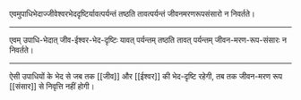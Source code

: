 एवमुपाधिभेदाज्जीवेश्वरभेददृष्टिर्यावत्पर्यन्तं तष्ठति तावत्पर्यन्तं जीवनमरणरूपसंसारो न निवर्तते।

---


एवम् उपाधि-भेदात् जीव-ईश्वर-भेद-दृष्टिः यावत् पर्यन्तम् तष्ठति तावत् पर्यन्तम् जीवन-मरण-रूप-संसारः न निवर्तते।


---

ऐसी उपाधियों के भेद से जब तक [[जीव]] और [[ईश्वर]] की भेद-दृष्टि रहेगी, तब तक जीवन-मरण रूप [[संसार]] से निवृत्ति नहीं होगी।